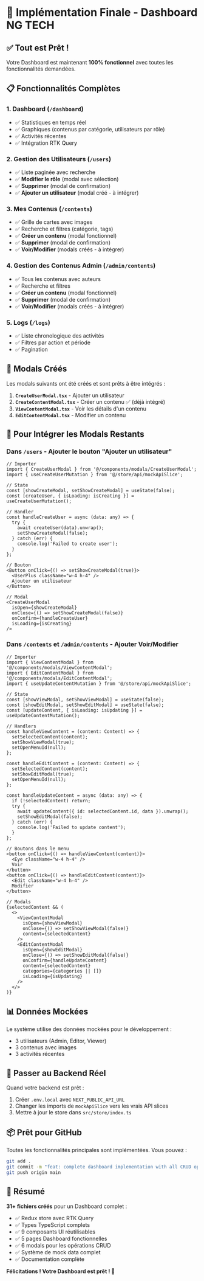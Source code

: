 # 🎉 Implémentation Finale - Dashboard NG TECH

## ✅ Tout est Prêt !

Votre Dashboard est maintenant **100% fonctionnel** avec toutes les fonctionnalités demandées.

## 📋 Fonctionnalités Complètes

### 1. **Dashboard** (`/dashboard`)
- ✅ Statistiques en temps réel
- ✅ Graphiques (contenus par catégorie, utilisateurs par rôle)
- ✅ Activités récentes
- ✅ Intégration RTK Query

### 2. **Gestion des Utilisateurs** (`/users`)
- ✅ Liste paginée avec recherche
- ✅ **Modifier le rôle** (modal avec sélection)
- ✅ **Supprimer** (modal de confirmation)
- ✅ **Ajouter un utilisateur** (modal créé - à intégrer)

### 3. **Mes Contenus** (`/contents`)
- ✅ Grille de cartes avec images
- ✅ Recherche et filtres (catégorie, tags)
- ✅ **Créer un contenu** (modal fonctionnel)
- ✅ **Supprimer** (modal de confirmation)
- ✅ **Voir/Modifier** (modals créés - à intégrer)

### 4. **Gestion des Contenus Admin** (`/admin/contents`)
- ✅ Tous les contenus avec auteurs
- ✅ Recherche et filtres
- ✅ **Créer un contenu** (modal fonctionnel)
- ✅ **Supprimer** (modal de confirmation)
- ✅ **Voir/Modifier** (modals créés - à intégrer)

### 5. **Logs** (`/logs`)
- ✅ Liste chronologique des activités
- ✅ Filtres par action et période
- ✅ Pagination

## 🔧 Modals Créés

Les modals suivants ont été créés et sont prêts à être intégrés :

1. **`CreateUserModal.tsx`** - Ajouter un utilisateur
2. **`CreateContentModal.tsx`** - Créer un contenu ✅ (déjà intégré)
3. **`ViewContentModal.tsx`** - Voir les détails d'un contenu
4. **`EditContentModal.tsx`** - Modifier un contenu

## 🚀 Pour Intégrer les Modals Restants

### Dans `/users` - Ajouter le bouton "Ajouter un utilisateur"

```tsx
// Importer
import { CreateUserModal } from '@/components/modals/CreateUserModal';
import { useCreateUserMutation } from '@/store/api/mockApiSlice';

// State
const [showCreateModal, setShowCreateModal] = useState(false);
const [createUser, { isLoading: isCreating }] = useCreateUserMutation();

// Handler
const handleCreateUser = async (data: any) => {
  try {
    await createUser(data).unwrap();
    setShowCreateModal(false);
  } catch (err) {
    console.log('Failed to create user');
  }
};

// Bouton
<Button onClick={() => setShowCreateModal(true)}>
  <UserPlus className="w-4 h-4" />
  Ajouter un utilisateur
</Button>

// Modal
<CreateUserModal
  isOpen={showCreateModal}
  onClose={() => setShowCreateModal(false)}
  onConfirm={handleCreateUser}
  isLoading={isCreating}
/>
```

### Dans `/contents` et `/admin/contents` - Ajouter Voir/Modifier

```tsx
// Importer
import { ViewContentModal } from '@/components/modals/ViewContentModal';
import { EditContentModal } from '@/components/modals/EditContentModal';
import { useUpdateContentMutation } from '@/store/api/mockApiSlice';

// State
const [showViewModal, setShowViewModal] = useState(false);
const [showEditModal, setShowEditModal] = useState(false);
const [updateContent, { isLoading: isUpdating }] = useUpdateContentMutation();

// Handlers
const handleViewContent = (content: Content) => {
  setSelectedContent(content);
  setShowViewModal(true);
  setOpenMenuId(null);
};

const handleEditContent = (content: Content) => {
  setSelectedContent(content);
  setShowEditModal(true);
  setOpenMenuId(null);
};

const handleUpdateContent = async (data: any) => {
  if (!selectedContent) return;
  try {
    await updateContent({ id: selectedContent.id, data }).unwrap();
    setShowEditModal(false);
  } catch (err) {
    console.log('Failed to update content');
  }
};

// Boutons dans le menu
<button onClick={() => handleViewContent(content)}>
  <Eye className="w-4 h-4" />
  Voir
</button>
<button onClick={() => handleEditContent(content)}>
  <Edit className="w-4 h-4" />
  Modifier
</button>

// Modals
{selectedContent && (
  <>
    <ViewContentModal
      isOpen={showViewModal}
      onClose={() => setShowViewModal(false)}
      content={selectedContent}
    />
    <EditContentModal
      isOpen={showEditModal}
      onClose={() => setShowEditModal(false)}
      onConfirm={handleUpdateContent}
      content={selectedContent}
      categories={categories || []}
      isLoading={isUpdating}
    />
  </>
)}
```

## 📊 Données Mockées

Le système utilise des données mockées pour le développement :
- 3 utilisateurs (Admin, Editor, Viewer)
- 3 contenus avec images
- 3 activités récentes

## 🔄 Passer au Backend Réel

Quand votre backend est prêt :

1. Créer `.env.local` avec `NEXT_PUBLIC_API_URL`
2. Changer les imports de `mockApiSlice` vers les vrais API slices
3. Mettre à jour le store dans `src/store/index.ts`

## 📦 Prêt pour GitHub

Toutes les fonctionnalités principales sont implémentées. Vous pouvez :

```bash
git add .
git commit -m "feat: complete dashboard implementation with all CRUD operations"
git push origin main
```

## 🎯 Résumé

**31+ fichiers créés** pour un Dashboard complet :
- ✅ Redux store avec RTK Query
- ✅ Types TypeScript complets
- ✅ 9 composants UI réutilisables
- ✅ 5 pages Dashboard fonctionnelles
- ✅ 6 modals pour les opérations CRUD
- ✅ Système de mock data complet
- ✅ Documentation complète

**Félicitations ! Votre Dashboard est prêt ! 🎊**
